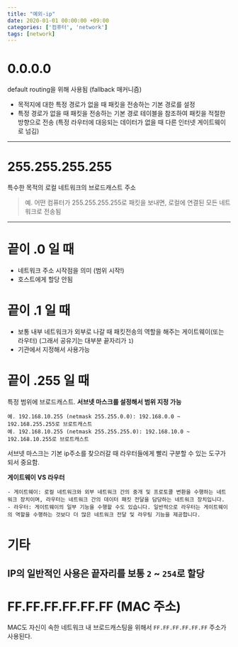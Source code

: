 ```yaml
---
title: "예외-ip"
date: 2020-01-01 00:00:00 +09:00
categories: ['컴퓨터', 'network']
tags: [network]
---
```


# 0.0.0.0
default routing을 위해 사용됨 (fallback 매커니즘)
- 목적지에 대한 특정 경로가 없을 때 패킷을 전송하는 기본 경로를 설정
- 특정 경로가 없을 때 패킷을 전송하는 기본 경로 테이블을 참조하여 패킷을 적절한 방향으로 전송 (특정 라우터에 대응되는 데이터가 없을 때 다른 인터넷 게이트웨이로 넘김)

---

# 255.255.255.255
특수한 목적의 로컬 네트워크의 브로드캐스트 주소
> 예. 어떤 컴퓨터가 255.255.255.255로 패킷을 보내면, 로컬에 연결된 모든 네트워크로 전송됨

---

# 끝이 .0 일 때
- 네트워크 주소 시작점을 의미 (범위 시작!)
- 호스트에게 할당 안됨

# 끝이 .1 일 때
- 보통 내부 네트워크가 외부로 나갈 때 패킷전송의 역할을 해주는 게이트웨이(또는 라우터) (그래서 공유기는 대부분 끝자리가 `1`)
- 기관에서 지정해서 사용가능

# 끝이 .255 일 때
특정 범위에 브로드캐스트. **서브넷 마스크를 설정해서 범위 지정 가능**
```
예. 192.168.10.255 (netmask 255.255.0.0): 192.168.0.0 ~ 192.168.255.255로 브로트캐스트
예. 192.168.10.255 (netmask 255.255.255.0): 192.168.10.0 ~ 192.168.10.255로 브로트캐스트
```

서브넷 마스크는 기본 ip주소를 찾으러갈 때 라우터들에게 빨리 구분할 수 있는 도구가 되서 중요함.

**게이트웨이 VS 라우터**  
```
- 게이트웨이: 로컬 네트워크와 외부 네트워크 간의 중개 및 프로토콜 변환을 수행하는 네트워크 장치이며, 라우터는 네트워크 간의 데이터 패킷 전달을 담당하는 네트워크 장치입니다. 
- 라우터: 게이트웨이의 일부 기능을 수행할 수도 있습니다. 일반적으로 라우터는 게이트웨이의 역할을 수행하는 것보다 더 많은 네트워크 전달 및 라우팅 기능을 제공합니다.
```

# 기타
IP의 일반적인 사용은 끝자리를 보통 `2` ~ `254`로 할당
---


# FF.FF.FF.FF.FF.FF (MAC 주소)
MAC도 자신이 속한 네트워크 내 브로드캐스팅을 위해서 `FF.FF.FF.FF.FF.FF` 주소가 사용된다.
